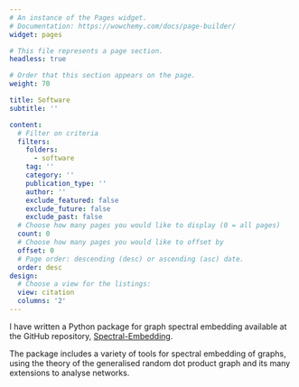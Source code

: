 ```yaml
---
# An instance of the Pages widget.
# Documentation: https://wowchemy.com/docs/page-builder/
widget: pages

# This file represents a page section.
headless: true

# Order that this section appears on the page.
weight: 70

title: Software
subtitle: ''

content:
  # Filter on criteria
  filters:
    folders:
      - software
    tag: ''
    category: ''
    publication_type: ''
    author: ''
    exclude_featured: false
    exclude_future: false
    exclude_past: false
  # Choose how many pages you would like to display (0 = all pages)
  count: 0
  # Choose how many pages you would like to offset by
  offset: 0
  # Page order: descending (desc) or ascending (asc) date.
  order: desc
design:
  # Choose a view for the listings:
  view: citation
  columns: '2'
---
```


I have written a Python package for graph spectral embedding available at the GitHub repository, [Spectral-Embedding](https://github.com/iggallagher/Spectral-Embedding).

The package includes a variety of tools for spectral embedding of graphs, using the theory of the generalised random dot product graph and its many extensions to analyse networks.